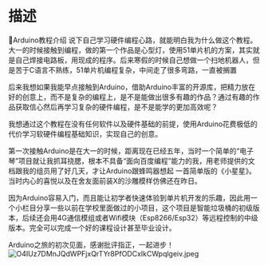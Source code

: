 # 描述 

🚀Arduino教程介绍
说下自己学习硬件编程心路，就能明白我为什么做这个教程。大一的时候接触到编程，做的第一个作品是心型灯，使用51单片机的方案，其实就是自己焊接电路板，用现成的程序。后来寒假的时候自己想做一个扫地机器人，但是苦于C语言不熟练，51单片机编程复杂，中间走了很多弯路，一直被搁置

后来我想如果我能早点接触到Arduino，借助Arduino丰富的开源库，把精力放在好的创意上，而不是复杂的编程上，是不是能做出很多有趣的作品？通过有趣的作品获取信心然后再学习复杂的硬件编程，是不是能学的更加高效呢？

我想通过这个教程在没有任何软件以及硬件基础的前提，使用Arduino花费极低的代价学习软硬件编程基础知识，实现自己的创意。

 第一次接触Arduino是在大一的时候，距离现在已经五年，当时一个简单的“电子琴”项目就让我抓耳挠腮，根本不具备“面向百度编程”能力的我，用老师提供的文档跟我的组员用了好几天，才让Arduino跟蜂鸣器想起 一首简单版的《小星星》。当时内心的喜悦以及在舍友面前装X的沙雕模样仿佛还在昨日。

  因为Arduino容易入门，而且能让初学者快速体验到单片机开发的乐趣，因此用一个小栏目分享一些以前在学校里面做过的小项目，这个项目是智能垃圾桶的初级版本，后续还会用4G通信模组或者Wifi模块（Esp8266/Esp32）等远程控制的中级版本。完全可以完成一个好的课程设计甚至毕业设计。

  Arduino之旅的初次见面，感谢批评指正，一起进步！
![O4IUz7DMnJQdWPFjxQrTYr8PfODCxIkCWpqlgeiv.jpeg](https://image.lceda.cn/pullimage/O4IUz7DMnJQdWPFjxQrTYr8PfODCxIkCWpqlgeiv.jpeg)

# 